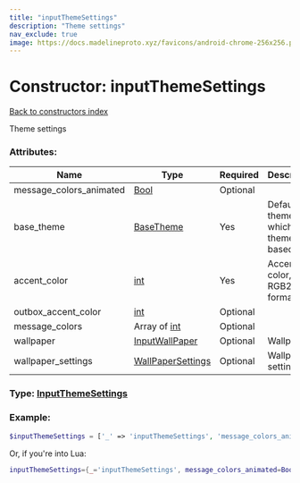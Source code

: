 ```yaml
---
title: "inputThemeSettings"
description: "Theme settings"
nav_exclude: true
image: https://docs.madelineproto.xyz/favicons/android-chrome-256x256.png
---
```

# Constructor: inputThemeSettings  
[Back to constructors index](index.md)



Theme settings

### Attributes:

| Name     |    Type       | Required | Description |
|----------|---------------|----------|-------------|
|message\_colors\_animated|[Bool](../types/Bool.md) | Optional|
|base\_theme|[BaseTheme](../types/BaseTheme.md) | Yes|Default theme on which this theme is based|
|accent\_color|[int](../types/int.md) | Yes|Accent color, RGB24 format|
|outbox\_accent\_color|[int](../types/int.md) | Optional|
|message\_colors|Array of [int](../types/int.md) | Optional|
|wallpaper|[InputWallPaper](../types/InputWallPaper.md) | Optional|Wallpaper|
|wallpaper\_settings|[WallPaperSettings](../types/WallPaperSettings.md) | Optional|Wallpaper settings|



### Type: [InputThemeSettings](../types/InputThemeSettings.md)


### Example:

```php
$inputThemeSettings = ['_' => 'inputThemeSettings', 'message_colors_animated' => Bool, 'base_theme' => BaseTheme, 'accent_color' => int, 'outbox_accent_color' => int, 'message_colors' => [int, int], 'wallpaper' => InputWallPaper, 'wallpaper_settings' => WallPaperSettings];
```  


Or, if you're into Lua:

```lua
inputThemeSettings={_='inputThemeSettings', message_colors_animated=Bool, base_theme=BaseTheme, accent_color=int, outbox_accent_color=int, message_colors={int}, wallpaper=InputWallPaper, wallpaper_settings=WallPaperSettings}

```


